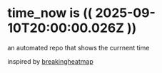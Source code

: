 # time_now is (( 2025-09-10T20:00:00.026Z ))

an automated repo that shows the currnent time

inspired by [breakingheatmap](https://github.com/breakingheatmap/breakingheatmap)
